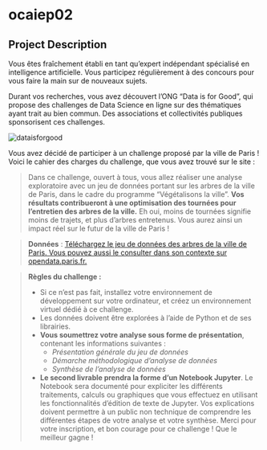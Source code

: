 # ocaiep02
## Project Description
Vous êtes fraîchement établi en tant qu’expert indépendant spécialisé en intelligence artificielle. Vous participez régulièrement à des concours pour vous faire la main sur de nouveaux sujets.

Durant vos recherches, vous avez découvert l’ONG “Data is for Good”, qui propose des challenges de Data Science en ligne sur des thématiques ayant trait au bien commun. Des associations et collectivités publiques sponsorisent ces challenges.

![dataisforgood](https://user.oc-static.com/upload/2023/03/30/16801901343159_Screenshot%202023-03-30%20at%2017.27.33.png)

Vous avez décidé de participer à un challenge proposé par la ville de Paris ! Voici le cahier des charges du challenge, que vous avez trouvé sur le site :

 

>Dans ce challenge, ouvert à tous, vous allez réaliser une analyse exploratoire avec un jeu de données portant sur les arbres de la ville de Paris, dans le cadre du programme “Végétalisons la ville”.
>**Vos résultats contribueront à une optimisation des tournées pour l’entretien des arbres de la ville.** Eh oui, moins de tournées signifie moins de trajets, et plus d’arbres entretenus.
>Vous aurez ainsi un impact réel sur le futur de la ville de Paris ! 

>**Données** :
>[Téléchargez le jeu de données des arbres de la ville de Paris. Vous pouvez aussi le consulter dans son contexte sur opendata.paris.fr.](https://opendata.paris.fr/explore/dataset/les-arbres/map/?dataChart=eyJxdWVyaWVzIjpbeyJjb25maWciOnsiZGF0YXNldCI6Imxlcy1hcmJyZXMiLCJvcHRpb25zIjp7fX0sImNoYXJ0cyI6W3siYWxpZ25Nb250aCI6dHJ1ZSwidHlwZSI6ImNvbHVtbiIsImZ1bmMiOiJBVkciLCJ5QXhpcyI6ImlkYmFzZSIsInNjaWVudGlmaWNEaXNwbGF5Ijp0cnVlLCJjb2xvciI6IiMwMDMzNjYifV0sInhBeGlzIjoidHlwZWVtcGxhY2VtZW50IiwibWF4cG9pbnRzIjo1MCwic29ydCI6IiJ9XSwidGltZXNjYWxlIjoiIiwiZGlzcGxheUxlZ2VuZCI6dHJ1ZSwiYWxpZ25Nb250aCI6dHJ1ZX0%3D&location=13,48.86844,2.30945&basemap=jawg.streets) 

>**Règles du challenge :**
>- Si ce n’est pas fait, installez votre environnement de développement sur votre ordinateur, et créez un environnement virtuel dédié à ce challenge.
>- Les données doivent être explorées à l’aide de Python et de ses librairies. 
>- **Vous soumettrez votre analyse sous forme de présentation**, contenant les informations suivantes :
>	- *Présentation générale du jeu de données*
>	- *Démarche méthodologique d’analyse de données*
>	- *Synthèse de l’analyse de données*
>- **Le second livrable prendra la forme d’un Notebook Jupyter**. Le Notebook sera documenté pour expliciter les différents traitements, calculs ou graphiques que vous effectuez en utilisant les fonctionnalités d’édition de texte de Jupyter. Vos explications doivent permettre à un public non technique de comprendre les différentes étapes de votre analyse et votre synthèse.
Merci pour votre inscription, et bon courage pour ce challenge ! Que le meilleur gagne !

